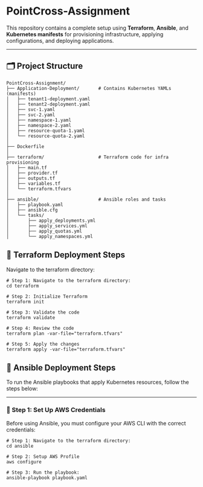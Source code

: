 # PointCross-Assignment

This repository contains a complete setup using **Terraform**, **Ansible**, and **Kubernetes manifests** for provisioning infrastructure, applying configurations, and deploying applications.

---
## 🗂️ Project Structure

```
PointCross-Assignment/
├── Application-Deployment/       # Contains Kubernetes YAMLs (manifests)
│   ├── tenant1-deployment.yaml
│   ├── tenant2-deployment.yaml
│   ├── svc-1.yaml
│   ├── svc-2.yaml
│   ├── namespace-1.yaml
│   ├── namespace-2.yaml
│   ├── resource-quota-1.yaml
│   └── resource-quota-2.yaml
│
├── Dockerfile
│
├── terraform/                    # Terraform code for infra provisioning
│   ├── main.tf
│   ├── provider.tf
│   ├── outputs.tf
│   ├── variables.tf
│   └── terraform.tfvars
│
├── ansible/                      # Ansible roles and tasks
│   ├── playbook.yaml
│   ├── ansible.cfg
│   └── tasks/
│       ├── apply_deployments.yml
│       ├── apply_services.yml
│       ├── apply_quotas.yml
│       └── apply_namespaces.yml
```
## 🔧 Terraform Deployment Steps

Navigate to the terraform directory:
```
# Step 1: Navigate to the terraform directory:
cd terraform

# Step 2: Initialize Terraform
terraform init

# Step 3: Validate the code
terraform validate

# Step 4: Review the code
terraform plan -var-file="terraform.tfvars"

# Step 5: Apply the changes 
terraform apply -var-file="terraform.tfvars"
```

## 🔧 Ansible Deployment Steps

To run the Ansible playbooks that apply Kubernetes resources, follow the steps below:

---

### 🔐 Step 1: Set Up AWS Credentials

Before using Ansible, you must configure your AWS CLI with the correct credentials:

```
# Step 1: Navigate to the terraform directory:
cd ansible

# Step 2: Setup AWS Profile
aws configure  

# Step 3: Run the playbook:
ansible-playbook playbook.yaml

```





